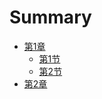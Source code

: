 # Summary
* [第1章](Javascript/Fuction.md) 
    * [第1节](Javascript/AngularJS.mdd) 
    * [第2节](x1/c1s2.md) 
* [第2章](x2/c2.md) 